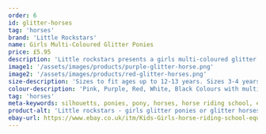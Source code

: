 ```yaml
---
order: 6
id: glitter-horses
tag: 'horses'
brand: 'Little Rockstars'
name: Girls Multi-Coloured Glitter Ponies
price: £5.95
description: 'Little rockstars presents a girls multi-coloured glitter pony silhouetts T-Shirt, look cool at horse riding school with this sparkly pony top.'
image1: '/assets/images/products/purple-glitter-horse.png'
image2: '/assets/images/products/red-glitter-horses.png'
size-description: 'Sizes to fit ages up to 12-13 years. Sizes 3-4 years, 5-6 years, 7-8 years and 9-11 years and 12-13 years.'
colour-description: 'Pink, Purple, Red, White, Black Colours with multi-coloured ponies'
tag: 'horses'
meta-keywords: silhouetts, ponies, pony, horses, horse riding school, equestrian, multi-coloured
product-alt: 'Little rockstars - girls glitter ponies or glitter horses t-shirt'
ebay-url: https://www.ebay.co.uk/itm/Kids-Girls-horse-riding-school-equestrian-ponies-sparkles-glitter-T-Shirt/312723801600?hash=item48cfca8600:m:mEnXygMNJ3MZBEfVuaA2nFA&var=611497777800
---
```




